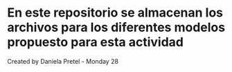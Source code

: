 # En este repositorio se almacenan los archivos para los diferentes modelos propuesto para esta actividad

Created by Daniela Pretel - Monday 28